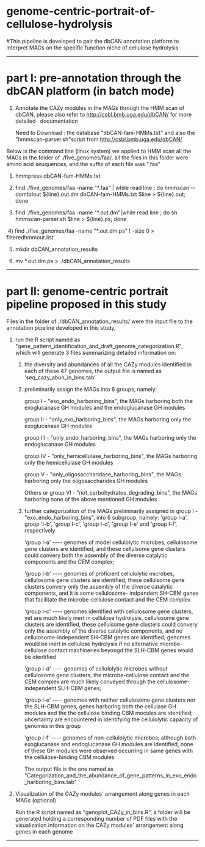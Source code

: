 # genome-centric-portrait-of-cellulose-hydrolysis
#This pipeline is developed to pair the dbCAN annotation platform to interpret MAGs on the specific function niche of cellulose hydrolysis


-------------------------------------------------------------------------------------------------------------------------------------


# part I: pre-annotation through the dbCAN platform (in batch mode)

1. Annotate the CAZy modules in the MAGs through the HMM scan of dbCAN, please  also refer to http://csbl.bmb.uga.edu/dbCAN/ for more detailed    documentation
   
   Need to Download :  the database "dbCAN-fam-HMMs.txt" and also the "hmmscan-parser.sh"script from http://csbl.bmb.uga.edu/dbCAN/

  Below is the command line (linux system) we applied to HMM scan all the MAGs in the folder of ./five_genomes/faa/, all the files in this folder were   amino acid seuquences, and the suffix of each file was ".faa"

  1) hmmpress dbCAN-fam-HMMs.txt
  
  2) find ./five_genomes/faa -name "*.faa" | while read line ; do hmmscan --domtblout ${line}.out.dm dbCAN-fam-HMMs.txt $line >          ${line}.out; done
  
  3) find ./five_genomes/faa -name "*.out.dm"|while read line ; do sh hmmscan-parser.sh $line > ${line}.ps; done
  
  4) find ./five_genomes/faa -name "*.out.dm.ps" ! -size 0 > filteredhmmout.list
  
  5) mkdir dbCAN_annotation_results
  
  6) mv *.out.dm.ps > ./dbCAN_annotation_results



-----------------------------------------------------------------------------------------------------------------------------------


# part II: genome-centric portrait pipeline proposed in this study

Files in the folder of ./dbCAN_annotation_results/ were the input file to the annotation pipeline developed in this study,

1. run the R script named as "gene_pattern_identification_and_draft_genome_cetegorization.R", which will generate 3 files summarizing  detailed information on: 


    1) the diversity and abundances of all the CAZy modules identified in each of these 47 genomes, the output file is named as                'seq_cazy_abun_in_bins.tab'
    
    
    2) preliminarily assign the MAGs into 6 groups, namely:
       
       group I - "exo_endo_harboring_bins", the MAGs harboring both the exoglucanase GH modules and the endoglucanase GH modules
       
       group II - "only_exo_harboring_bins", the MAGs harboring only the exoglucanase GH modules
       
       group III - "only_endo_harboring_bins", the MAGs harboring only the endoglucanase GH modules
       
       group IV - "only_hemicellulase_harboring_bins", the MAGs harboring only the hemicellulase GH modules
       
       group V - "only_oligosaccharidase_harboring_bins", the MAGs harboring only the oligosaccharides GH modules
       
       Others or group VI - "not_carbohydrates_degrading_bins", the MAGs harboring none of the above mentioned GH modules
    
    
    3) further categorization of the MAGs preliminarily assigned in group I - "exo_endo_harboring_bins", into 6 subgroup, namely: 'group        I-a', group 'I-b', 'group I-c', 'group I-d', 'group I-e' and 'group I-f', respectively
        
        'group I-a' ---- genomes of model cellulolytic microbes,  cellulosome gene clusters are identified, and these cellulsome gene                            clusters could convery both the assembly of the diverse catalytic components and the CEM complex;
        
        'group I-b' ---- genomes of proficient cellulolytic microbes,  cellulosome gene clusters are identified, these cellulsome gene                            clusters convery only the assembly of the diverse catalytic components,  and it is some cellulosome-                                    indpendent SH-CBM genes that facilitate the microbe-cellulose contact and the CEM complex                       
        
        'group I-c' ---- genomes identified with cellulosome gene clusters, yet are much likely inert in cellulose hydrolysis,                                    cellulosome gene clusters are identified, these cellulsome gene clusters could convery only the assembly of the                          diverse catalytic components,  and no cellulosome-independent SH-CBM genes are identified; genomes would be                              inert in cellulose hydrolysis if no alternative microbe-cellulose contact machineries beyongd the SLH-CBM genes                          would be identified
        
        'group I-d' ---- genomes of cellulolytic microbes without cellulosome gene clusters, the microbe-cellulose contact and the CEM                            complex are much likely conveyed through the cellulosome-independent SLH-CBM genes;
        
        'group I-e' ---- genomes with neither cellulosome gene clusters nor the SLH-CBM genes, genes harboring both the cellulase GH                              modules and the the cellulose binding CBM mocules are identified; uncertainty are encountered in                                        identifying the cellulolytic capacity of genomes in this group
        
        'group I-f' ---- genomes of non-cellulolytic microbes; although both exoglucanase and endoglucanase GH modules are identified,                            none of these GH modules were observed occurring in same genes with the cellulose-binding CBM modules
        
        The output file is the one named as "Categorization_and_the_abundance_of_gene_patterns_in_exo_endo_harboring_bins.tab"
        
        
2. Visualization of the CAZy modules' arrangement along genes in each MAGs (optional)

    Run the R script named as "genoplot_CAZy_in_bins.R", a folder will be generated holding a corresponding number of PDF files with the     visualization information on the CAZy modules' arrangement along genes in each genome
    
-----------------------------------------------------------------------------------------------------------------------------
